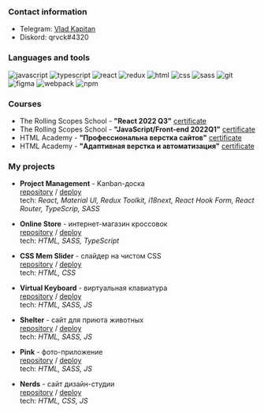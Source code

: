 ### Contact information
* Telegram: [Vlad Kapitan](https://t.me/qrvck)
* Diskord: qrvck#4320

### Languages and tools

![javascript](https://img.shields.io/badge/-javascript-090909?style=for-the-badge&logo=javascript&&logoColor=0000000)
![typescript](https://img.shields.io/badge/-typescript-090909?style=for-the-badge&logo=typescript&&logoColor=0000000)
![react](https://img.shields.io/badge/-react-090909?style=for-the-badge&logo=react&&logoColor=0000000)
![redux](https://img.shields.io/badge/Redux-black?logo=redux&logoColor=764abc&style=for-the-badge)
![html](https://img.shields.io/badge/-HTML-black?style=for-the-badge&logo=HTML5&logoColor=red)
![css](https://img.shields.io/badge/-css-090909?style=for-the-badge&logo=css3&&logoColor=0000000)
![sass](https://img.shields.io/badge/-sass-090909?style=for-the-badge&logo=Sass&&logoColor=0000000)
![git](https://img.shields.io/badge/-Git-black?style=for-the-badge&logo=Git&logoColor=white)
![figma](https://img.shields.io/badge/-figma-090909?style=for-the-badge&logo=figma&&logoColor=0000000)
![webpack](https://img.shields.io/badge/-Webpack-black?style=for-the-badge&logo=webpack&logoColor=lightblue)
![npm](https://img.shields.io/badge/NPM-black?logo=npm&logoColor=red&style=for-the-badge)

### Courses
* The Rolling Scopes School - **"React 2022 Q3"** [certificate](https://app.rs.school/certificate/miq0x63d)
* The Rolling Scopes School - **"JavaScript/Front-end 2022Q1"** [certificate](https://app.rs.school/certificate/qrj4zld3)
* HTML Academy - **"Профессиональна верстка сайтов"** [certificate](https://assets.htmlacademy.ru/certificates/intensive/193/1484649.pdf?1615798678)
* HTML Academy - **"Адаптивная верстка и автоматизация"** [certificate](https://assets.htmlacademy.ru/certificates/intensive/193/1484649.pdf?1615798678)

### My projects
* **Project Management** - Kanban-доска  
[repository](https://github.com/qrvck/project-management-app) / [deploy](https://rss-project-management.netlify.app)  
tech: *React, Material UI, Redux Toolkit, i18next, React Hook Form, React Router, TypeScrip, SASS*

* **Online Store** - интернет-магазин кроссовок  
[repository](https://github.com/qrvck/online-store) / [deploy](https://qrvck.github.io/online-store/index.html)  
tech: *HTML, SASS, TypeScript*

* **CSS Mem Slider** - слайдер на чистом CSS  
[repository](https://github.com/qrvck/cssMemSlider) / [deploy](https://qrvck.github.io/cssMemSlider/cssMemSlider/index.html)  
tech: *HTML, CSS*

* **Virtual Keyboard** - виртуальная клавиатура  
[repository](https://github.com/qrvck/virtual-keyboard) / [deploy](https://qrvck.github.io/virtual-keyboard/index.html)  
tech: *HTML, SASS, JS*

* **Shelter** - сайт для приюта животных  
[repository](https://github.com/qrvck/shelter) / [deploy](https://qrvck.github.io/shelter/index.html)  
tech: *HTML, SASS, JS*

* **Pink** - фото-приложение  
[repository](https://github.com/qrvck/1484649-pink-22) / [deploy](https://qrvck.github.io/1484649-pink-22/build/index.html)  
tech: *HTML, SASS, JS*

* **Nerds** - сайт дизайн-студии  
[repository](https://github.com/qrvck/1484649-nerds-30) / [deploy](https://qrvck.github.io/1484649-nerds-30/index.html)  
tech: *HTML, CSS, JS*


<!--
**qrvck/qrvck** is a ✨ _special_ ✨ repository because its `README.md` (this file) appears on your GitHub profile.

Here are some ideas to get you started:

- 🔭 I’m currently working on ...
- 🌱 I’m currently learning ...
- 👯 I’m looking to collaborate on ...
- 🤔 I’m looking for help with ...
- 💬 Ask me about ...
- 📫 How to reach me: ...
- 😄 Pronouns: ...
- ⚡ Fun fact: ...
-->

